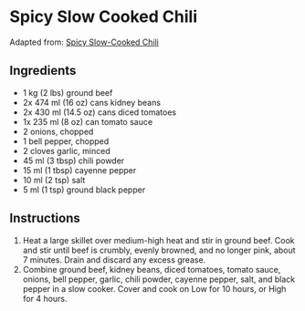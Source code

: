 # Spicy Slow Cooked Chili

Adapted from: [Spicy Slow-Cooked Chili](http://allrecipes.com/recipe/223390/spicy-slow-cooked-chili/)

## Ingredients
* 1 kg (2 lbs) ground beef
* 2x 474 ml (16 oz) cans kidney beans
* 2x 430 ml (14.5 oz) cans diced tomatoes
* 1x 235 ml (8 oz) can tomato sauce
* 2 onions, chopped
* 1 bell pepper, chopped
* 2 cloves garlic, minced
* 45 ml (3 tbsp) chili powder
* 15 ml (1 tbsp) cayenne pepper
* 10 ml (2 tsp) salt
* 5 ml (1 tsp) ground black pepper

## Instructions
1. Heat a large skillet over medium-high heat and stir in ground beef. Cook and stir until beef is crumbly, evenly browned, and no longer pink, about 7 minutes. Drain and discard any excess grease.
2. Combine ground beef, kidney beans, diced tomatoes, tomato sauce, onions, bell pepper, garlic, chili powder, cayenne pepper, salt, and black pepper in a slow cooker. Cover and cook on Low for 10 hours, or High for 4 hours.
